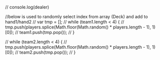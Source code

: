 // console.log(dealer)

//below is used to randomly select index from array (Deck) and add to hand1/hand2
// var tmp = [];
// while (team1.length < 4) {
//   tmp.push(players.splice(Math.floor(Math.random() * players.length - 1), 1)[0]);
//   team1.push(tmp.pop());
// }

// while (team2.length < 4) {
//   tmp.push(players.splice(Math.floor(Math.random() * players.length - 1), 1)[0]);
//   team2.push(tmp.pop());
// }